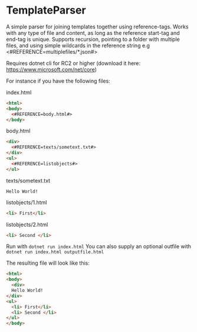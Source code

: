 # TemplateParser

A simple parser for joining templates together using reference-tags. Works with any type of file and content,
as long as the reference start-tag and end-tag is unique. 
Supports recursion, pointing to a folder with multiple files, and using simple wildcards in the reference string e.g <#REFERENCE=multiplefiles/*.json#>

Requires dotnet cli for RC2 or higher (download it here: https://www.microsoft.com/net/core)

For instance if you have the following files:

index.html
```html
<html>
<body>
  <#REFERENCE=body.html#>
</body>
```
body.html
```html
<div>
  <#REFERENCE=texts/sometext.txt#>
</div>
<ul>
  <#REFERENCE=listobjects#>
</ul>
```

texts/sometext.txt
```
Hello World!
```

listobjects/1.html
```html
<li> First</li>
```

listobjects/2.html
```html
<li> Second </li>
```

Run with `dotnet run index.html`
You can also supply an optional outfile with `dotnet run index.html outputfile.html`

The resulting file will look like this:

```html
<html>
<body>
  <div>
  Hello World!
</div>
<ul>
  <li> First</li>
  <li> Second </li>
</ul>
</body>
```
